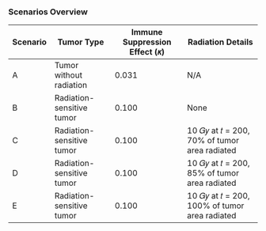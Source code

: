 ### Scenarios Overview

| Scenario  | Tumor Type            | Immune Suppression Effect (𝜅) | Radiation Details                        |
|-----------|-----------------------|-------------------------|------------------------------------------|
| A         | Tumor without radiation | 0.031                 | N/A                                     |
| B         | Radiation-sensitive tumor    | 0.100                 | None                                     |
| C         | Radiation-sensitive tumor    | 0.100                 | 10 𝐺𝑦 at 𝑡 = 200, 70% of tumor area radiated     |
| D         | Radiation-sensitive tumor    | 0.100                 | 10 𝐺𝑦 at 𝑡 = 200, 85% of tumor area radiated    |
| E         | Radiation-sensitive tumor    | 0.100                 | 10 𝐺𝑦 at 𝑡 = 200, 100% of tumor area radiated    |
